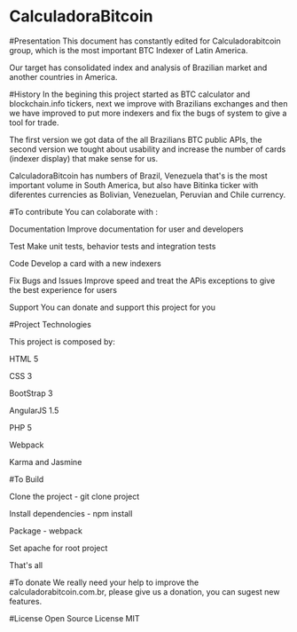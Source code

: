 # CalculadoraBitcoin

#Presentation
 This document has constantly edited for Calculadorabitcoin group, which is the most important BTC Indexer of Latin America. 
 
 Our target has consolidated index and analysis of Brazilian market and another countries in America. 
 
#History 
 In the begining this project started as BTC calculator and  blockchain.info tickers, next we improve with Brazilians exchanges and then we have improved to put more indexers and fix the bugs of system to give a tool for trade.
 
 The first version we got data of the all Brazilians BTC public APIs, the second version we tought about usability and increase the number of cards (indexer display) that make sense for us. 
 
 CalculadoraBitcoin has numbers of Brazil, Venezuela that's is the most important volume in South America, but also have Bitinka ticker with diferentes currencies as Bolivian, Venezuelan, Peruvian and Chile currency. 

#To contribute
You can colaborate with : 

Documentation 
Improve documentation for user and developers

Test
Make unit tests, behavior tests and integration tests

Code
Develop a card with a new indexers

Fix Bugs and Issues 
Improve speed and treat the APis exceptions to give the best experience for users

Support
You can donate and support this project for you

#Project Technologies

This project is composed by:

HTML 5 

CSS 3

BootStrap 3

AngularJS 1.5

PHP 5

Webpack

Karma and Jasmine

#To Build

Clone the project -  git clone project 

Install dependencies - npm install

Package - webpack

Set apache for root project 

That's all

#To donate
We really need your help to improve the calculadorabitcoin.com.br, please give us a donation, you can sugest new features.

#License
Open Source License MIT
